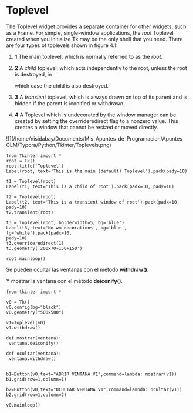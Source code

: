 # Toplevel


The Toplevel widget provides a separate container for other widgets, such as a Frame. For simple, single-window applications, the *root* Toplevel created when you initialize Tk may be the only shell that you need. There are four types of toplevels shown in figure 4.1:

1. **1**  The main toplevel, which is normally referred to as the *root*.

2. **2**  A *child* toplevel, which acts independently to the root, unless the root is destroyed, in

   which case the child is also destroyed.

3. **3**  A *transient* toplevel, which is always drawn on top of its parent and is hidden if the parent is iconified or withdrawn.

4. **4**  A Toplevel which is undecorated by the window manager can be created by setting the overrideredirect flag to a nonzero value. This creates a window that cannot be resized or moved directly.

![](/home/nisidabay/Documents/Mis_Apuntes_de_Programacion/Apuntes CLM/Typora/Python/Tkinter/Toplevels.png)

```
from Tkinter import *
root = Tk()
root.title('Toplevel')
Label(root, text='This is the main (default) Toplevel').pack(pady=10)

t1 = Toplevel(root)
Label(t1, text='This is a child of root').pack(padx=10, pady=10)

t2 = Toplevel(root)
Label(t2, text='This is a transient window of root').pack(padx=10, pady=10)
t2.transient(root)

t3 = Toplevel(root, borderwidth=5, bg='blue')
Label(t3, text='No wm decorations', bg='blue', fg='white').pack(padx=10,
pady=10)
t3.overrideredirect(1)
t3.geometry('200x70+150+150')

root.mainloop()
```

Se pueden ocultar las ventanas con el método **withdraw()**.

Y mostrar la ventana con el método **deiconify()**.

```
from tkinter import * 

v0 = Tk() 
v0.config(bg="black") 
v0.geometry("500x500") 

v1=Toplevel(v0)
v1.withdraw()

def mostrar(ventana):
 ventana.deiconify()

def ocultar(ventana):
 ventana.withdraw()


b1=Button(v0,text="ABRIR VENTANA V1",command=lambda: mostrar(v1)) 
b1.grid(row=1,column=1) 

b2=Button(v0,text="OCULTAR VENTANA V1",command=lambda: ocultar(v1)) 
b2.grid(row=1,column=2) 

v0.mainloop()
```





